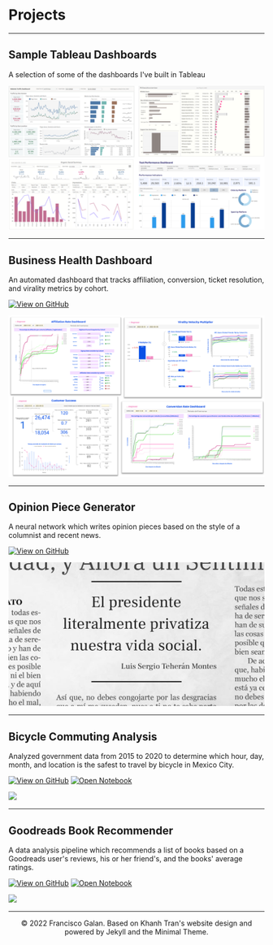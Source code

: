 # Projects

------

## Sample Tableau Dashboards

A selection of some of the dashboards I've built in Tableau

![](https://raw.githubusercontent.com/FranciscoGalan/FranciscoGalan.github.io/1252b4ba6ba00421895d233d6371c1364ddf545b/images/Sample%20dashboards/Sample_dashboards2.png)



------



## Business Health Dashboard

An automated dashboard that tracks affiliation, conversion, ticket resolution, and virality metrics by cohort.

[![View on GitHub](https://img.shields.io/badge/GitHub-View_on_GitHub-blue?logo=GitHub)](https://github.com/FranciscoGalan/Business_Health_Dashboard)

![](https://raw.githubusercontent.com/FranciscoGalan/Business_Health_Dashboard/main/Media/Business%20Health%20Dashboard.png)



------



## Opinion Piece Generator

A neural network which writes opinion pieces based on the style of a columnist and recent news.

[![View on GitHub](https://img.shields.io/badge/GitHub-View_on_GitHub-blue?logo=GitHub)](https://github.com/FranciscoGalan/Opinion_Piece_Generator)

![](https://raw.githubusercontent.com/FranciscoGalan/Opinion_Piece_Generator/main/Media/newspaper_cover.JPG)



---


## Bicycle Commuting Analysis

Analyzed government data from 2015 to 2020 to determine which hour, day, month, and location is the safest to travel by bicycle in Mexico City.

[![View on GitHub](https://img.shields.io/badge/GitHub-View_on_GitHub-blue?logo=GitHub)](https://github.com/FranciscoGalan/Bicycle_Commuting_Mexico_City) [![Open Notebook](https://img.shields.io/badge/Jupyter-Open_Notebook-blue?logo=Jupyter)](https://nbviewer.org/github/FranciscoGalan/Bicycle_Commuting_Mexico_City/blob/main/main.ipynb)

![](https://raw.githubusercontent.com/FranciscoGalan/Bicycle_Commuting_Mexico_City/main/Media/Mapa_incidentes_viales.jpg)



---


## Goodreads Book Recommender

A data analysis pipeline which recommends a list of books based on a Goodreads user's reviews, his or her friend's, and the books' average  ratings.

[![View on GitHub](https://img.shields.io/badge/GitHub-View_on_GitHub-blue?logo=GitHub)](https://github.com/FranciscoGalan/Goodreads_Book_Recommender) [![Open Notebook](https://img.shields.io/badge/Jupyter-Open_Notebook-blue?logo=Jupyter)](https://nbviewer.org/github/FranciscoGalan/Goodreads_Book_Recommender/blob/main/main.ipynb)

![](https://raw.githubusercontent.com/FranciscoGalan/Goodreads_Book_Recommender/main/Media/recommended_books_francisco_galan.PNG)

---
<center>© 2022 Francisco Galan. Based on Khanh Tran's website design and powered by Jekyll and the Minimal Theme.</center>

